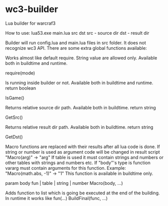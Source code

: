 # wc3-builder
Lua builder for warcraf3

How to use:
lua53.exe main.lua src dst
  src - source dir
  dst - result dir

Builder will run config.lua and main.lua files in src folder. It does not recognize wc3 API.
There are some extra global functions available:

Works almost like default require. String value are allowed only. Available both in buildtime and runtime.

require(mode)



Is running inside builder or not. Available both in buildtime and runtime.
return boolean

IsGame()



Returns relative source dir path. Available both in buildtime.
return string

GetSrc()



Returns relative result dir path. Available both in buildtime.
return string

GetDst()



Macro functions are replaced with their results after all lua code is done.
If string or number is used as argument code will be changed in result script "Macro(arg)" -> "arg"
If table is used it must contain strings and numbers or other tables with strings and numbers etc.
If "body"'s type is function vararg must contain arguments for this function. Example: "Macro(math.abs, -1)" -> "1"
This function is available in buildtime only.

param body fun | table | string | number
Macro(body, ...)



Adds function to list which is going be executed at the end of the building.
In runtime it works like fun(...)
BuildFinal(func, ...)